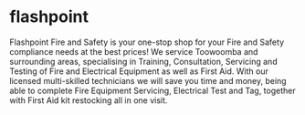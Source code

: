 # flashpoint
Flashpoint Fire and Safety is your one-stop shop for your Fire and Safety compliance needs at the best prices! We service Toowoomba and surrounding areas, specialising in Training, Consultation, Servicing and Testing of Fire and Electrical Equipment as well as First Aid. With our licensed multi-skilled technicians we will save you time and money, being able to complete Fire Equipment Servicing, Electrical Test and Tag, together with First Aid kit restocking all in one visit.
